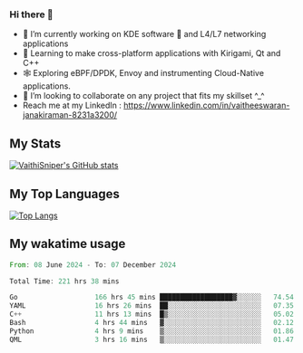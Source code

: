 ### Hi there 👋

- 🔭 I’m currently working on KDE software 💓 and L4/L7 networking applications 
- 📖 Learning to make cross-platform applications with Kirigami, Qt and C++
- 🕸️ Exploring eBPF/DPDK, Envoy and instrumenting Cloud-Native applications. 
- 👯 I’m looking to collaborate on any project that fits my skillset ^_^
- Reach me at my LinkedIn : https://www.linkedin.com/in/vaitheeswaran-janakiraman-8231a3200/

## My Stats
[![VaithiSniper's GitHub stats](https://github-readme-stats.vercel.app/api?username=VaithiSniper&hide=stars&theme=radical)](https://github.com/anuraghazra/github-readme-stats)

## My Top Languages

[![Top Langs](https://github-readme-stats.vercel.app/api/top-langs/?username=VaithiSniper&layout=compact)](https://github.com/anuraghazra/github-readme-stats)

## My wakatime usage

<!--START_SECTION:waka-->

```rust
From: 08 June 2024 - To: 07 December 2024

Total Time: 221 hrs 38 mins

Go                   166 hrs 45 mins ██████████████████▓░░░░░░   74.54 %
YAML                 16 hrs 26 mins  ██░░░░░░░░░░░░░░░░░░░░░░░   07.35 %
C++                  11 hrs 13 mins  █▒░░░░░░░░░░░░░░░░░░░░░░░   05.02 %
Bash                 4 hrs 44 mins   ▓░░░░░░░░░░░░░░░░░░░░░░░░   02.12 %
Python               4 hrs 9 mins    ▒░░░░░░░░░░░░░░░░░░░░░░░░   01.86 %
QML                  3 hrs 16 mins   ▒░░░░░░░░░░░░░░░░░░░░░░░░   01.47 %
```

<!--END_SECTION:waka-->
